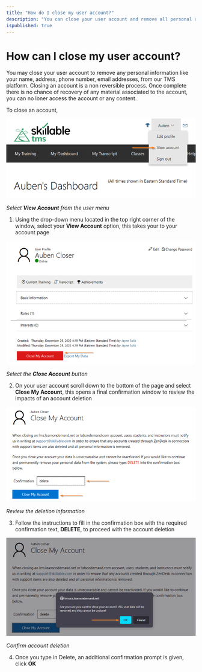 ```yaml
---
title: "How do I close my user account?"
description: "You can close your user account and remove all personal data from our platform."
ispublished: true
--- 
```


# How can I close my user account?

You may close your user account to remove any personal information like your name, address, phone number, email addresses, from our TMS platform. Closing an account is a non reversible process. Once complete there is no chance of recovery of any material associated to the account, you can no loner access the account or any content. 

To close an account,  

![](/tms/images/view-acct.png)

_Select **View Account** from the user menu_

1. Using the drop-down menu located in the top right corner of the window, select your **View Account** option, this takes your to your account page

![](/tms/images/close-acct-button.png)

_Select the **Close Account** button_

2. On your user account scroll down to the bottom of the page and select **Close My Account**, this opens a final confirmation window to review the impacts of an account deletion

![](/tms/images/conf-delete.png)

_Review the deletion information_

3. Follow the instructions to fill in the confirmation box with the required confirmation text, **DELETE**, to proceed with the account deletion 

![](/tms/images/confirm-del.png)

_Confirm account deletion_

4. Once you type in Delete, an additional confirmation prompt is given, click **OK**

